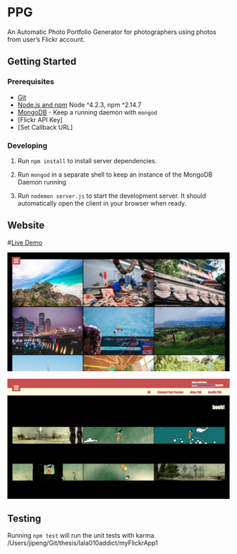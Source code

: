 # PPG

An Automatic Photo Portfolio Generator for photographers using photos from user’s Flickr account.

## Getting Started

### Prerequisites

- [Git](https://git-scm.com/)
- [Node.js and npm](nodejs.org) Node ^4.2.3, npm ^2.14.7
- [MongoDB](https://www.mongodb.org/) - Keep a running daemon with `mongod`
- [Flickr API Key]
- [Set Callback URL]

### Developing

1. Run `npm install` to install server dependencies.

3. Run `mongod` in a separate shell to keep an instance of the MongoDB Daemon running

4. Run `nodemon server.js` to start the development server. It should automatically open the client in your browser when ready.

## Website

#[Live Demo](https://myflickrapp.herokuapp.com/)

![Recflix](/screenshots/myflickrapp1.png?raw=true "Recflix")

![Recflix](/screenshots/myflickrapp2.png?raw=true "Recflix")


## Testing

Running `npm test` will run the unit tests with karma.
/Users/jipeng/Git/thesis/lala010addict/myFlickrApp1